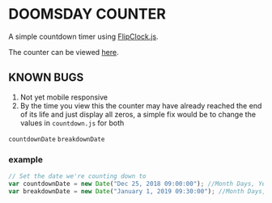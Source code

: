 # DOOMSDAY COUNTER

A simple countdown timer using [FlipClock.js](http://flipclockjs.com/).

The counter can be viewed [here](http://gunnerjnr.uk/doomsday/).

## KNOWN BUGS

1. Not yet mobile responsive
2. By the time you view this the counter may have already reached the end of its life and just display all zeros, a simple fix would be to change the values in `countdown.js` for both

`countdownDate`
`breakdownDate`

### example

```js
// Set the date we're counting down to
var countdownDate = new Date("Dec 25, 2018 09:00:00"); //Month Days, Year HH:MM:SS
var breakdownDate = new Date("January 1, 2019 09:30:00"); //Month Days, Year HH:MM:SS
```